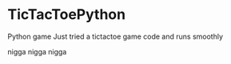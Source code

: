 # TicTacToePython
Python game
Just tried a tictactoe game code and runs smoothly


nigga nigga nigga
